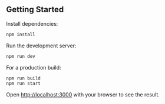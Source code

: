 ## Getting Started

Install dependencies:

```bash
npm install
```

Run the development server:

```bash
npm run dev
```

For a production build:

```bash
npm run build
npm run start
```

Open [http://localhost:3000](http://localhost:3000) with your browser to see the result.

